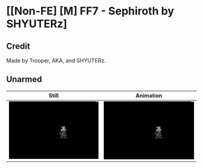 # [\[Non-FE\] \[M\] FF7 - Sephiroth by SHYUTERz]

## Credit

Made by Trooper, AKA, and SHYUTERz.
	
## Unarmed

| Still | Animation |
| :---: | :-------: |
| ![Unarmed still](./Unarmed_000.png) | ![Unarmed animation](./Unarmed.gif) |
